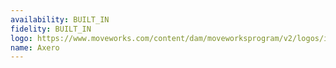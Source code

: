 ```yaml
---
availability: BUILT_IN
fidelity: BUILT_IN
logo: https://www.moveworks.com/content/dam/moveworksprogram/v2/logos/integration-logos/logo-int-axero.png
name: Axero
---
```

